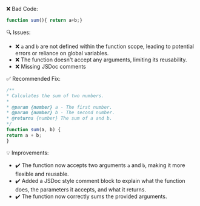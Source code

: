❌ Bad Code:
```javascript
function sum(){ return a+b;}
```

🔍 Issues:
* ❌ `a` and `b` are not defined within the function scope, leading to potential errors or reliance on global variables.
* ❌ The function doesn't accept any arguments, limiting its reusability.
* ❌ Missing JSDoc comments

✅ Recommended Fix:

```javascript
/**
* Calculates the sum of two numbers.
*
* @param {number} a - The first number.
* @param {number} b - The second number.
* @returns {number} The sum of a and b.
*/
function sum(a, b) {
return a + b;
}
```

💡 Improvements:

* ✔️ The function now accepts two arguments `a` and `b`, making it more flexible and reusable.
* ✔️ Added a JSDoc style comment block to explain what the function does, the parameters it accepts, and what it
returns.
* ✔️ The function now correctly sums the provided arguments.